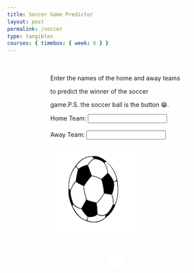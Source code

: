 ```yaml
--- 
title: Soccer Game Predictor
layout: post
permalink: /soccer
type: tangibles
courses: { timebox: { week: 6 } }
---
```


<body style="background-image: url('images/soccer.webp'); background-size: cover;">
    <form id="soccerForm" style="background: rgba(255, 255, 255, 0.8); padding: 20px; border-radius: 10px; width: fit-content; margin: auto;">
    <p>Enter the names of the home and away teams</p>
    <p> to predict the winner of the soccer</p>
    <p> game.P.S. the soccer ball is the button 😁. </p>
    <label for="team1">Home Team:</label>
    <input type="text" id="team1" name="team1" required><br><br>
    <label for="team2">Away Team:</label>
    <input type="text" id="team2" name="team2" required><br><br>
    <!-- Replace the button with an image acting as a button -->
    <img src="images/soccerball.png" alt="Predict Winner" style="cursor: pointer; width: 200px; height: 200px;" onclick="predictWinner()"/>
</form>
    <div id="result" style="background: rgba(255, 255, 255, 0.9); padding: 20px; border-radius: 10px; width: fit-content; margin: 20px auto; text-align: center; position: relative;"></div>
<script>
function predictWinner() {
    var form = document.getElementById('soccerForm');
    var team1 = document.getElementById('team1').value;
    var team2 = document.getElementById('team2').value;
    var resultDiv = document.getElementById('result');
    // Prepare data as JSON
    var data = {
        "team1": team1,
        "team2": team2
    };
    // Send the data to the backend API
    fetch('http://localhost:8086/api/soccer/predict', {
        method: 'POST',
        headers: {
            'Content-Type': 'application/json',
            'Accept': 'application/json'
        },
        body: JSON.stringify(data)
    })
    .then(response => response.json())
    .then(data => {
        // Find the team with the higher win rate
        var winningTeam = Object.keys(data).reduce((a, b) => data[a] > data[b] ? a : b);
        // Update the header
        resultDiv.innerHTML = '<h2 style="margin-bottom: 20px;">Predicted Winner</h2>'; // Maintain spacing between text and images
        // Create a container for the crown and flag images with added margin-top
        var imagesContainer = '<div style="position: relative; display: inline-block; margin-top: 100px;">'; // Move the container down by 100 pixels
        imagesContainer += '<img src="images/crown.png" alt="Crown" style="width: 250px; height: auto; position: absolute; left: 50%; transform: translateX(-50%); top: -125px; z-index: 2;"/>';
        // Adjust the image source to match the path to the winning team's flag
        var imgSrc = 'images/Nations/' + winningTeam + '.png'; // Construct the path to the flag image
        // Flag image placed in the container
        imagesContainer += '<img src="' + imgSrc + '" alt="Flag of ' + winningTeam + '" style="width: 400px; height: auto; display: block; z-index: 1;"/>';
        imagesContainer += '</div>';
        // Display the container in the result div
        resultDiv.innerHTML += imagesContainer;
        resultDiv.innerHTML += '<p>' + winningTeam + ' wins with ' + data[winningTeam].toFixed(4) + '% win rate!</p>'; // Display winning team and win rate
        for (var team in data) {
            var winRate = data[team].toFixed(4); // Display win rate to four decimal places
            resultDiv.innerHTML += '<p>' + team + ': ' + winRate + '%</p>'; // Display win rate for each team
        }
    })
    .catch(error => {
        console.error('Error:', error);
    });
}
</script>

